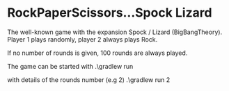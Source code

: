 # RockPaperScissors...Spock Lizard

The well-known game with the expansion Spock / Lizard (BigBangTheory). 
Player 1 plays randomly, player 2 always plays Rock.

If no number of rounds is given, 100 rounds are always played.

The game can be started with 
.\gradlew run 

with details of the rounds number (e.g 2)
.\gradlew run 2